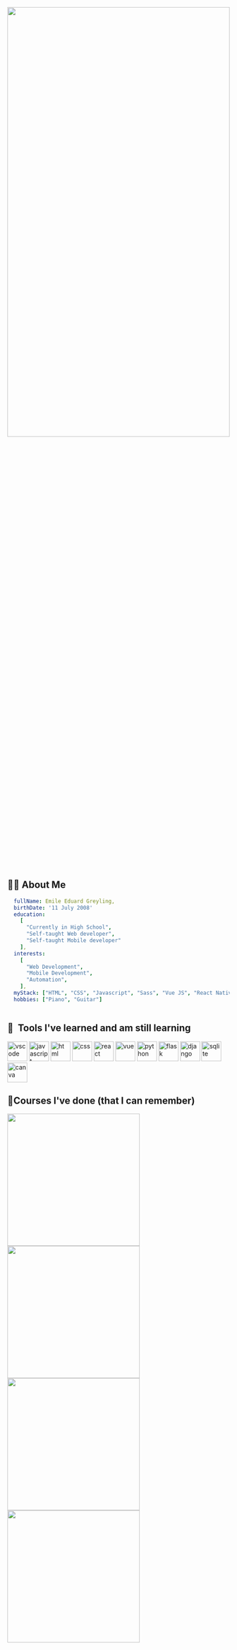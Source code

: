 <p align="center">
  <img src="https://github.com/EmileGreyling/EmileGreyling/blob/main/Emile%20Greyling%20.png" width="100%" height="50%" />
</p>

## 👨‍💻 About Me

```yaml
  fullName: Emile Eduard Greyling,
  birthDate: '11 July 2008'
  education: 
    [
      "Currently in High School",
      "Self-taught Web developer",
      "Self-taught Mobile developer"
    ],
  interests:
    [
      "Web Development",
      "Mobile Development",
      "Automation",
    ],
  myStack: ["HTML", "CSS", "Javascript", "Sass", "Vue JS", "React Native", "Python", "Django", "Flask"],
  hobbies: ["Piano", "Guitar"]
  
```

## 🚀 &nbsp;Tools I've learned and am still learning
<p align="left">
  <img src="https://cdn.jsdelivr.net/gh/devicons/devicon/icons/vscode/vscode-original.svg" alt="vscode" width="45" height="45"/>
  <img src="https://cdn.jsdelivr.net/gh/devicons/devicon/icons/javascript/javascript-original.svg" alt="javascript" width="45" height="45" />
  <img src="https://cdn.jsdelivr.net/gh/devicons/devicon/icons/html5/html5-original.svg" alt="html" width="45" height="45" />
  <img src="https://cdn.jsdelivr.net/gh/devicons/devicon/icons/css3/css3-original.svg" alt="css" width="45" height="45" />
  <img src="https://cdn.jsdelivr.net/gh/devicons/devicon/icons/react/react-original-wordmark.svg" alt="react" width="45" height="45"/>
  <img src="https://cdn.jsdelivr.net/gh/devicons/devicon/icons/vuejs/vuejs-original.svg" alt="vue" width="45" height="45"/>          
  <img src="https://cdn.jsdelivr.net/gh/devicons/devicon/icons/python/python-original.svg" alt="python" width="45" height="45"/>
  <img src="https://cdn.jsdelivr.net/gh/devicons/devicon/icons/flask/flask-original.svg" alt="flask" width="45" height="45" />
  <img src="https://cdn.jsdelivr.net/gh/devicons/devicon/icons/django/django-plain.svg" alt="django" width="45" height="45"/>
  <img src="https://cdn.jsdelivr.net/gh/devicons/devicon/icons/sqlite/sqlite-original.svg" alt="sqlite" width="45" height="45" />  
  <img src="https://cdn.jsdelivr.net/gh/devicons/devicon/icons/canva/canva-original.svg" alt="canva" width="45" height="45" />
</p>


## 📘Courses I've done (that I can remember)

<p float="left">
  <!-- React Course -->
  <a href="https://youtu.be/j942wKiXFu8&list=PL4cUxeGkcC9gZD-Tvwfod2gaISzfRiP9d"><img src="https://img.youtube.com/vi/j942wKiXFu8/maxresdefault.jpg" width="300"></a>
  <!-- HTML & CSS Crash Course -->
  <a href="https://youtu.be/hu-q2zYwEYs&list=PL4cUxeGkcC9ivBf_eKCPIAYXWzLlPAm6G"><img src="https://img.youtube.com/vi/hu-q2zYwEYs/maxresdefault.jpg"  width="300"></img></a>
  <!-- Firebase -->
  <a href="https://youtu.be/4d-gIPGzmK4&list=PL4cUxeGkcC9itfjle0ji1xOZ2cjRGY_WB"><img src="https://img.youtube.com/vi/4d-gIPGzmK4/maxresdefault.jpg" width="300"></img></a>
  <!-- MERN stack -->
  <a href="https://youtu.be/98BzS5Oz5E4&list=PL4cUxeGkcC9iJ_KkrkBZWZRHVwnzLIoUE"><img src="https://img.youtube.com/vi/98BzS5Oz5E4/maxresdefault.jpg" width="300"></img></a>
</p>

<!---
EmileGreyling/EmileGreyling is a ✨ special ✨ repository because its `README.md` (this file) appears on your GitHub profile.
You can click the Preview link to take a look at your changes.
--->
